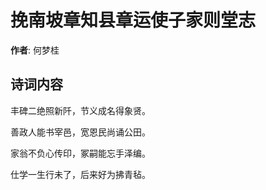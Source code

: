 # 挽南坡章知县章运使子家则堂志

**作者**: 何梦桂

## 诗词内容

丰碑二绝照新阡，节义成名得象贤。

善政人能书宰邑，宽恩民尚诵公田。

家翁不负心传印，冢嗣能忘手泽编。

仕学一生行未了，后来好为拂青毡。

